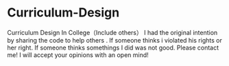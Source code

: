 # Curriculum-Design
Curriculum Design In College（Include others）
I had the original intention by sharing the code to help others .
If someone thinks i violated his rights or her right.
If someone thinks somethings I did was not good.
Please contact me!
I will accept your opinions with an open mind!
